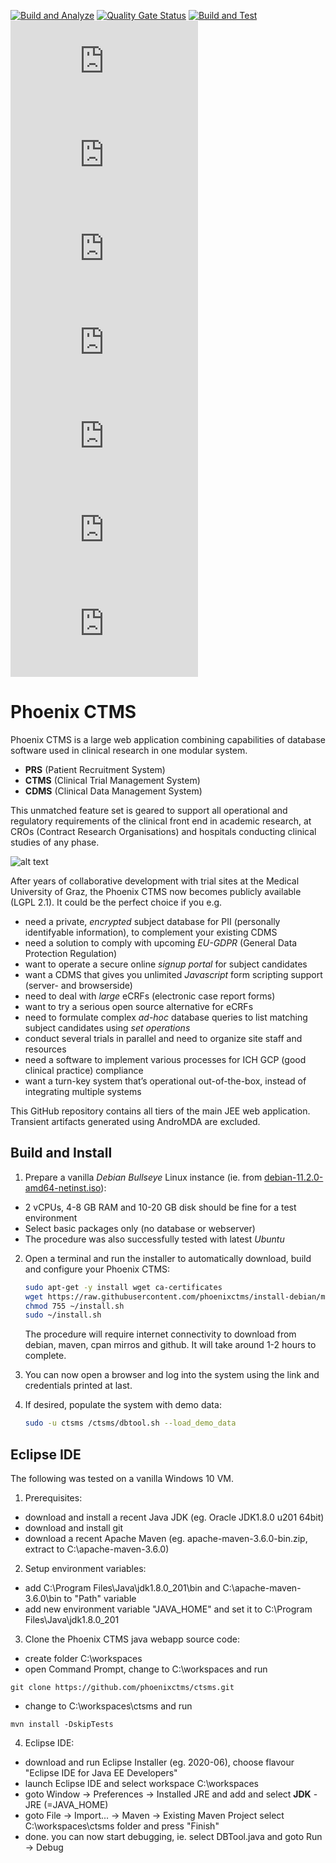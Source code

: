[![Build and Analyze](https://github.com/phoenixctms/ctsms/actions/workflows/build.yml/badge.svg)](https://github.com/phoenixctms/ctsms/actions/workflows/build.yml)
[![Quality Gate Status](https://sonarcloud.io/api/project_badges/measure?project=phoenixctms_ctsms&metric=alert_status)](https://sonarcloud.io/dashboard?id=phoenixctms_ctsms)
[![Build and Test](https://github.com/phoenixctms/ctsms/actions/workflows/test.yml/badge.svg)](https://github.com/phoenixctms/ctsms/actions/workflows/test.yml)
![es-ES translation](https://img.shields.io/badge/dynamic/json?color=blue&label=es-ES&style=flat&logo=crowdin&query=%24.progress[?(@.data.languageId==%27es-ES%27)].data.translationProgress&url=https%3A%2F%2Fbadges.awesome-crowdin.com%2Fstats-14663316-445508.json)
![fi translation](https://img.shields.io/badge/dynamic/json?color=blue&label=fi&style=flat&logo=crowdin&query=%24.progress[?(@.data.languageId==%27fi%27)].data.translationProgress&url=https%3A%2F%2Fbadges.awesome-crowdin.com%2Fstats-14663316-445508.json)
![fr translation](https://img.shields.io/badge/dynamic/json?color=blue&label=fr&style=flat&logo=crowdin&query=%24.progress[?(@.data.languageId==%27fr%27)].data.translationProgress&url=https%3A%2F%2Fbadges.awesome-crowdin.com%2Fstats-14663316-445508.json)
![it translation](https://img.shields.io/badge/dynamic/json?color=blue&label=it&style=flat&logo=crowdin&query=%24.progress[?(@.data.languageId==%27it%27)].data.translationProgress&url=https%3A%2F%2Fbadges.awesome-crowdin.com%2Fstats-14663316-445508.json)
![ko translation](https://img.shields.io/badge/dynamic/json?color=blue&label=ko&style=flat&logo=crowdin&query=%24.progress[?(@.data.languageId==%27ko%27)].data.translationProgress&url=https%3A%2F%2Fbadges.awesome-crowdin.com%2Fstats-14663316-445508.json)
![pt-PT translation](https://img.shields.io/badge/dynamic/json?color=blue&label=pt-PT&style=flat&logo=crowdin&query=%24.progress[?(@.data.languageId==%27pt-PT%27)].data.translationProgress&url=https%3A%2F%2Fbadges.awesome-crowdin.com%2Fstats-14663316-445508.json)
![sv-SE translation](https://img.shields.io/badge/dynamic/json?color=blue&label=sv-SE&style=flat&logo=crowdin&query=%24.progress[?(@.data.languageId==%27sv-SE%27)].data.translationProgress&url=https%3A%2F%2Fbadges.awesome-crowdin.com%2Fstats-14663316-445508.json)

Phoenix CTMS
=====

Phoenix CTMS is a large web application combining capabilities of database software used in clinical research in one modular system.

* __PRS__ (Patient Recruitment System)
* __CTMS__ (Clinical Trial Management System)
* __CDMS__ (Clinical Data Management System)

This unmatched feature set is geared to support all operational and regulatory requirements of the clinical front end in academic research, at CROs (Contract Research Organisations) and hospitals conducting clinical studies of any phase.

![alt text](https://www.phoenixctms.org/wp-content/uploads/2019/03/modules_en.png)

After years of collaborative development with trial sites at the Medical University of Graz, the Phoenix CTMS now becomes publicly available (LGPL 2.1). It could be the perfect choice if you e.g.

* need a private, _encrypted_ subject database for PII (personally identifyable information), to complement your existing CDMS
* need a solution to comply with upcoming _EU-GDPR_ (General Data Protection Regulation)
* want to operate a secure online _signup portal_ for subject candidates
* want a CDMS that gives you unlimited _Javascript_ form scripting support (server- and browserside)
* need to deal with _large_ eCRFs (electronic case report forms)
* want to try a serious open source alternative for eCRFs
* need to formulate complex _ad-hoc_ database queries to list matching subject candidates using _set operations_
* conduct several trials in parallel and need to organize site staff and resources
* need a software to implement various processes for ICH GCP (good clinical practice) compliance
* want a turn-key system that’s operational out-of-the-box, instead of integrating multiple systems

This GitHub repository contains all tiers of the main JEE web application. Transient artifacts generated using AndroMDA are excluded.

Build and Install
-----
1. Prepare a vanilla _Debian Bullseye_ Linux instance (ie. from [debian-11.2.0-amd64-netinst.iso](https://cdimage.debian.org/debian-cd/current/amd64/iso-cd/debian-11.2.0-amd64-netinst.iso)):
  * 2 vCPUs, 4-8 GB RAM and 10-20 GB disk should be fine for a test environment
  * Select basic packages only (no database or webserver)
  * The procedure was also successfully tested with latest _Ubuntu_
2. Open a terminal and run the installer to automatically download, build and configure your Phoenix CTMS:

   ```bash
   sudo apt-get -y install wget ca-certificates
   wget https://raw.githubusercontent.com/phoenixctms/install-debian/master/install.sh -O ~/install.sh
   chmod 755 ~/install.sh
   sudo ~/install.sh
   ```

   The procedure will require internet connectivity to download from debian, maven, cpan mirros and github. It will take around 1-2 hours to complete.

3. You can now open a browser and log into the system using the link and credentials printed at last.
4. If desired, populate the system with demo data:

   ```bash
   sudo -u ctsms /ctsms/dbtool.sh --load_demo_data
   ```

Eclipse IDE
-----
The following was tested on a vanilla Windows 10 VM.

1. Prerequisites:
* download and install a recent Java JDK (eg. Oracle JDK1.8.0 u201 64bit)
* download and install git
* download a recent Apache Maven (eg. apache-maven-3.6.0-bin.zip, extract to C:\apache-maven-3.6.0)

2. Setup environment variables:
- add C:\Program Files\Java\jdk1.8.0_201\bin and C:\apache-maven-3.6.0\bin to "Path" variable
- add new environment variable "JAVA_HOME" and set it to C:\Program Files\Java\jdk1.8.0_201

3. Clone the Phoenix CTMS java webapp source code:
* create folder C:\workspaces
* open Command Prompt, change to C:\workspaces and run
```
git clone https://github.com/phoenixctms/ctsms.git
```
* change to C:\workspaces\ctsms and run
```
mvn install -DskipTests
```

4. Eclipse IDE:
* download and run Eclipse Installer (eg. 2020-06), choose flavour "Eclipse IDE for Java EE Developers"
* launch Eclipse IDE and select workspace C:\workspaces
* goto Window -> Preferences -> Installed JRE and add and select __JDK__ -JRE (=JAVA_HOME)
* goto File -> Import... -> Maven -> Existing Maven Project select C:\workspaces\ctsms folder and press "Finish"
* done. you can now start debugging, ie. select DBTool.java and goto Run -> Debug
